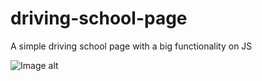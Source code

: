 # driving-school-page
A simple driving school page with a big functionality on JS

![Image alt](https://github.com/Felis1/driving-school-page/raw/autoschool_1.png)
